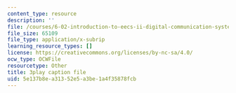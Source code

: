 ```yaml
---
content_type: resource
description: ''
file: /courses/6-02-introduction-to-eecs-ii-digital-communication-systems-fall-2012/5e137b8ea31352e5a3be1a4f35878fcb_gF9Q0wNGENc.vtt
file_size: 65109
file_type: application/x-subrip
learning_resource_types: []
license: https://creativecommons.org/licenses/by-nc-sa/4.0/
ocw_type: OCWFile
resourcetype: Other
title: 3play caption file
uid: 5e137b8e-a313-52e5-a3be-1a4f35878fcb
---
```

